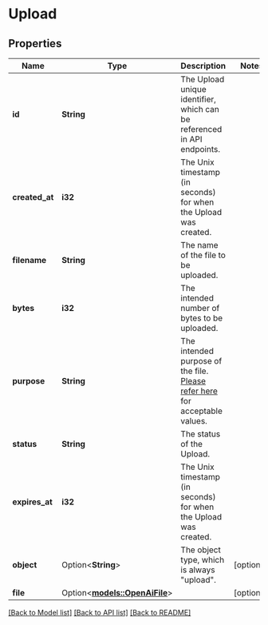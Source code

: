 # Upload

## Properties

Name | Type | Description | Notes
------------ | ------------- | ------------- | -------------
**id** | **String** | The Upload unique identifier, which can be referenced in API endpoints. | 
**created_at** | **i32** | The Unix timestamp (in seconds) for when the Upload was created. | 
**filename** | **String** | The name of the file to be uploaded. | 
**bytes** | **i32** | The intended number of bytes to be uploaded. | 
**purpose** | **String** | The intended purpose of the file. [Please refer here](/docs/api-reference/files/object#files/object-purpose) for acceptable values. | 
**status** | **String** | The status of the Upload. | 
**expires_at** | **i32** | The Unix timestamp (in seconds) for when the Upload was created. | 
**object** | Option<**String**> | The object type, which is always \"upload\". | [optional]
**file** | Option<[**models::OpenAiFile**](OpenAIFile.md)> |  | [optional]

[[Back to Model list]](../README.md#documentation-for-models) [[Back to API list]](../README.md#documentation-for-api-endpoints) [[Back to README]](../README.md)


